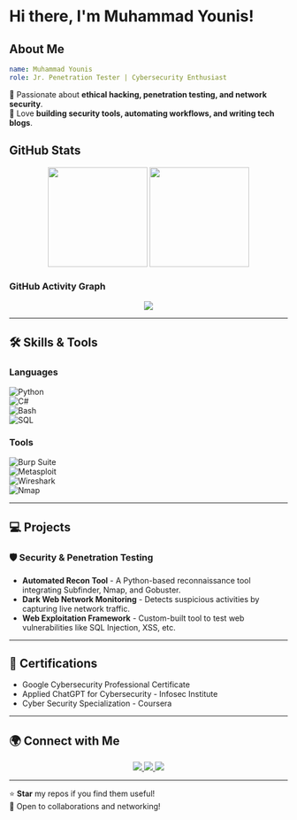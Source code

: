 # Hi there, I'm Muhammad Younis!

## About Me

```yaml
name: Muhammad Younis
role: Jr. Penetration Tester | Cybersecurity Enthusiast
```
🔹 Passionate about **ethical hacking, penetration testing, and network security**.  
🔹 Love **building security tools, automating workflows, and writing tech blogs**.    

## GitHub Stats

<p align="center">
  <img src="https://github-readme-stats.vercel.app/api?username=YounisJ&show_icons=true&theme=radical" height="180px"/>
  <img src="https://github-readme-streak-stats.herokuapp.com/?user=YounisJ&theme=radical" height="180px"/>
</p>

### GitHub Activity Graph

<p align="center">
  <a href="https://github.com/YounisJ">
    <img src="https://github-readme-activity-graph.vercel.app/graph?username=YounisJ&theme=react-dark&hide_border=true&bg_color=0d1117" />
  </a>
</p>

---

## 🛠️ Skills & Tools

### Languages

![Python](https://img.shields.io/badge/-Python-3776AB?style=flat-square&logo=python&logoColor=white)  
![C#](https://img.shields.io/badge/-C%23-239120?style=flat-square&logo=csharp&logoColor=white)  
![Bash](https://img.shields.io/badge/-Bash-4EAA25?style=flat-square&logo=gnu-bash&logoColor=white)  
![SQL](https://img.shields.io/badge/-SQL-4479A1?style=flat-square&logo=postgresql&logoColor=white)  

### Tools

![Burp Suite](https://img.shields.io/badge/-Burp%20Suite-FF6F00?style=flat-square&logo=burpsuite&logoColor=white)  
![Metasploit](https://img.shields.io/badge/-Metasploit-8A2BE2?style=flat-square&logo=metasploit&logoColor=white)  
![Wireshark](https://img.shields.io/badge/-Wireshark-1679A7?style=flat-square&logo=wireshark&logoColor=white)  
![Nmap](https://img.shields.io/badge/-Nmap-9C27B0?style=flat-square&logo=nmap&logoColor=white)  

---

## 💻 Projects

### 🛡️ Security & Penetration Testing

- **Automated Recon Tool** - A Python-based reconnaissance tool integrating Subfinder, Nmap, and Gobuster.  
- **Dark Web Network Monitoring** - Detects suspicious activities by capturing live network traffic.  
- **Web Exploitation Framework** - Custom-built tool to test web vulnerabilities like SQL Injection, XSS, etc.  

---

## 📜 Certifications

- Google Cybersecurity Professional Certificate  
- Applied ChatGPT for Cybersecurity - Infosec Institute  
- Cyber Security Specialization - Coursera  
---


## 🌍 Connect with Me

<p align="center">
  <a href="https://linkedin.com/in/younisj">
    <img src="https://img.shields.io/badge/-LinkedIn-0077B5?style=for-the-badge&logo=linkedin&logoColor=white" />
  </a>
  <a href="https://github.com/YounisJ">
    <img src="https://img.shields.io/badge/-GitHub-181717?style=for-the-badge&logo=github&logoColor=white" />
  </a>
  <a href="mailto:younisj278@gmail.com">
    <img src="https://img.shields.io/badge/-Email-D14836?style=for-the-badge&logo=gmail&logoColor=white" />
  </a>
</p>

---


⭐ **Star** my repos if you find them useful!  
📩 Open to collaborations and networking!
